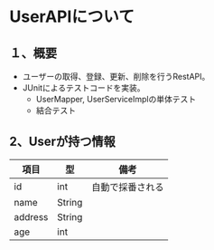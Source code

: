 # UserAPIについて<br>

## １、概要

- ユーザーの取得、登録、更新、削除を行うRestAPI。
- JUnitによるテストコードを実装。
    - UserMapper, UserServiceImplの単体テスト
    - 結合テスト

## 2、Userが持つ情報

| 項目      | 型      | 備考       |
|---------|--------|----------|
| id      | int    | 自動で採番される |
| name    | String |          |
| address | String |          |
| age     | int    |          |